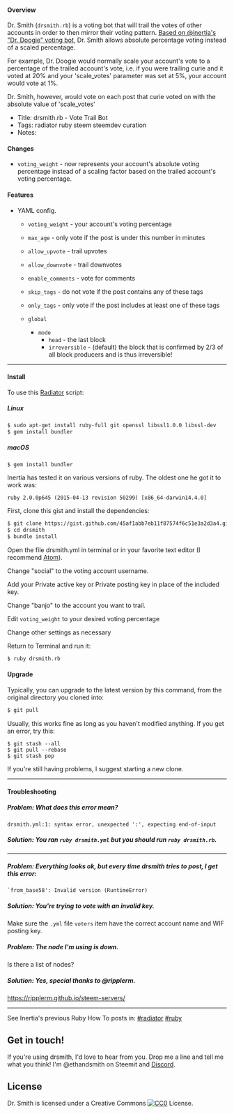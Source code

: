 #### Overview

Dr. Smith (`drsmith.rb`) is a voting bot that will trail the votes of other accounts in order to then mirror their voting pattern. [Based on @inertia's "Dr. Doogie" voting bot,](https://gist.github.com/inertia186/d57c9bc744f05ada01d173521c01df8a) Dr. Smith allows absolute percentage voting instead of a scaled percentage.

For example, Dr. Doogie would normally scale your account's vote to a percentage of the trailed account's vote, i.e. if you were trailing curie and it voted at 20% and your 'scale_votes' parameter was set at 5%, your account would vote at 1%.

Dr. Smith, however, would vote on each post that curie voted on with the absolute value of 'scale_votes'

* Title: drsmith.rb - Vote Trail Bot
* Tags: radiator ruby steem steemdev curation
* Notes:

#### Changes

* `voting_weight` - now represents your account's absolute voting percentage instead of a scaling factor based on the trailed account's voting percentage.


#### Features

* YAML config.
  * `voting_weight` - your account's voting percentage
  * `max_age` - only vote if the post is under this number in minutes
  * `allow_upvote` - trail upvotes
  * `allow_downvote` - trail downvotes
  * `enable_comments` - vote for comments
  * `skip_tags` - do not vote if the post contains any of these tags
  * `only_tags` - only vote if the post includes at least one of these tags

  * `global`
    * `mode`
      * `head` - the last block
      * `irreversible` - (default) the block that is confirmed by 2/3 of all block producers and is thus irreversible!

---

#### Install

To use this [Radiator](https://steemit.com/steem/@inertia/radiator-steem-ruby-api-client) script:

##### Linux

```bash
$ sudo apt-get install ruby-full git openssl libssl1.0.0 libssl-dev
$ gem install bundler
```

##### macOS

```bash
$ gem install bundler
```

Inertia has tested it on various versions of ruby.  The oldest one he got it to work was:

`ruby 2.0.0p645 (2015-04-13 revision 50299) [x86_64-darwin14.4.0]`

First, clone this gist and install the dependencies:

```bash
$ git clone https://gist.github.com/45af1abb7eb11f87574f6c51e3a2d3a4.git drsmith
$ cd drsmith
$ bundle install
```
Open the file drsmith.yml in terminal or in your favorite text editor (I recommend [Atom](http://atom.io)).

Change "social" to the voting account username.

Add your Private active key or Private posting key in place of the included key.

Change "banjo" to the account you want to trail.

Edit `voting_weight` to your desired voting percentage

Change other settings as necessary

Return to Terminal and run it:

```bash
$ ruby drsmith.rb
```


#### Upgrade

Typically, you can upgrade to the latest version by this command, from the original directory you cloned into:

```bash
$ git pull
```

Usually, this works fine as long as you haven't modified anything.  If you get an error, try this:

```
$ git stash --all
$ git pull --rebase
$ git stash pop
```

If you're still having problems, I suggest starting a new clone.

---

#### Troubleshooting

##### Problem: What does this error mean?

```
drsmith.yml:1: syntax error, unexpected ':', expecting end-of-input
```

##### Solution: You ran `ruby drsmith.yml` but you should run `ruby drsmith.rb`.

---

##### Problem: Everything looks ok, but every time drsmith tries to post, I get this error:

```
`from_base58': Invalid version (RuntimeError)
```

##### Solution: You're trying to vote with an invalid key.

Make sure the `.yml` file `voters` item have the correct account name and WIF posting key.

##### Problem: The node I'm using is down.

Is there a list of nodes?

##### Solution: Yes, special thanks to @ripplerm.

https://ripplerm.github.io/steem-servers/

---

See Inertia's previous Ruby How To posts in: [#radiator](https://steemit.com/created/radiator) [#ruby](https://steemit.com/created/ruby)

## Get in touch!

If you're using drsmith, I'd love to hear from you.  Drop me a line and tell me what you think!  I'm @ethandsmith on Steemit and [Discord](http://discordapp.com).

## License

Dr. Smith is licensed under a Creative Commons [![CC0](http://i.creativecommons.org/p/zero/1.0/80x15.png)](http://creativecommons.org/publicdomain/zero/1.0/) License.
